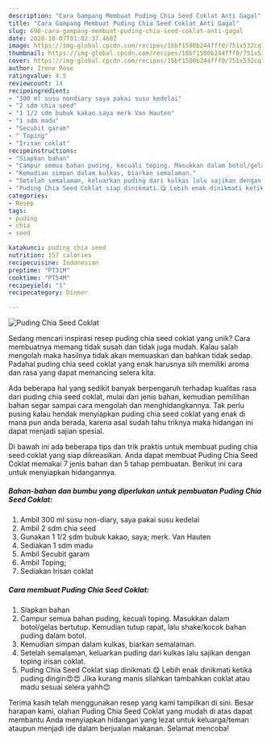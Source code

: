 ```yaml
---
description: "Cara Gampang Membuat Puding Chia Seed Coklat Anti Gagal"
title: "Cara Gampang Membuat Puding Chia Seed Coklat Anti Gagal"
slug: 698-cara-gampang-membuat-puding-chia-seed-coklat-anti-gagal
date: 2020-10-07T01:02:37.460Z
image: https://img-global.cpcdn.com/recipes/16bf1500b244fff0/751x532cq70/puding-chia-seed-coklat-foto-resep-utama.jpg
thumbnail: https://img-global.cpcdn.com/recipes/16bf1500b244fff0/751x532cq70/puding-chia-seed-coklat-foto-resep-utama.jpg
cover: https://img-global.cpcdn.com/recipes/16bf1500b244fff0/751x532cq70/puding-chia-seed-coklat-foto-resep-utama.jpg
author: Irene Rose
ratingvalue: 4.5
reviewcount: 14
recipeingredient:
- "300 ml susu nondiary saya pakai susu kedelai"
- "2 sdm chia seed"
- "1 1/2 sdm bubuk kakao saya merk Van Hauten"
- "1 sdm madu"
- "Secubit garam"
- " Toping"
- "Irisan coklat"
recipeinstructions:
- "Siapkan bahan"
- "Campur semua bahan puding, kecuali toping. Masukkan dalam botol/gelas bertutup. Kemudian tutup rapat, lalu shake/kocok bahan puding dalam botol."
- "Kemudian simpan dalam kulkas, biarkan semalaman."
- "Setelah semalaman, keluarkan puding dari kulkas lalu sajikan dengan toping irisan coklat."
- "Puding Chia Seed Coklat siap dinikmati.😋 Lebih enak dinikmati ketika puding dingin😍😍 Jika kurang manis silahkan tambahkan coklat atau madu sesuai selera yahh😊"
categories:
- Resep
tags:
- puding
- chia
- seed

katakunci: puding chia seed 
nutrition: 157 calories
recipecuisine: Indonesian
preptime: "PT31M"
cooktime: "PT54M"
recipeyield: "1"
recipecategory: Dinner

---
```



![Puding Chia Seed Coklat](https://img-global.cpcdn.com/recipes/16bf1500b244fff0/751x532cq70/puding-chia-seed-coklat-foto-resep-utama.jpg)

Sedang mencari inspirasi resep puding chia seed coklat yang unik? Cara membuatnya memang tidak susah dan tidak juga mudah. Kalau salah mengolah maka hasilnya tidak akan memuaskan dan bahkan tidak sedap. Padahal puding chia seed coklat yang enak harusnya sih memiliki aroma dan rasa yang dapat memancing selera kita.



Ada beberapa hal yang sedikit banyak berpengaruh terhadap kualitas rasa dari puding chia seed coklat, mulai dari jenis bahan, kemudian pemilihan bahan segar sampai cara mengolah dan menghidangkannya. Tak perlu pusing kalau hendak menyiapkan puding chia seed coklat yang enak di mana pun anda berada, karena asal sudah tahu triknya maka hidangan ini dapat menjadi sajian spesial.


Di bawah ini ada beberapa tips dan trik praktis untuk membuat puding chia seed coklat yang siap dikreasikan. Anda dapat membuat Puding Chia Seed Coklat memakai 7 jenis bahan dan 5 tahap pembuatan. Berikut ini cara untuk menyiapkan hidangannya.

<!--inarticleads1-->

##### Bahan-bahan dan bumbu yang diperlukan untuk pembuatan Puding Chia Seed Coklat:

1. Ambil 300 ml susu non-diary, saya pakai susu kedelai
1. Ambil 2 sdm chia seed
1. Gunakan 1 1/2 sdm bubuk kakao, saya; merk. Van Hauten
1. Sediakan 1 sdm madu
1. Ambil Secubit garam
1. Ambil  Toping;
1. Sediakan Irisan coklat




<!--inarticleads2-->

##### Cara membuat Puding Chia Seed Coklat:

1. Siapkan bahan
1. Campur semua bahan puding, kecuali toping. Masukkan dalam botol/gelas bertutup. Kemudian tutup rapat, lalu shake/kocok bahan puding dalam botol.
1. Kemudian simpan dalam kulkas, biarkan semalaman.
1. Setelah semalaman, keluarkan puding dari kulkas lalu sajikan dengan toping irisan coklat.
1. Puding Chia Seed Coklat siap dinikmati.😋 Lebih enak dinikmati ketika puding dingin😍😍 Jika kurang manis silahkan tambahkan coklat atau madu sesuai selera yahh😊




Terima kasih telah menggunakan resep yang kami tampilkan di sini. Besar harapan kami, olahan Puding Chia Seed Coklat yang mudah di atas dapat membantu Anda menyiapkan hidangan yang lezat untuk keluarga/teman ataupun menjadi ide dalam berjualan makanan. Selamat mencoba!

